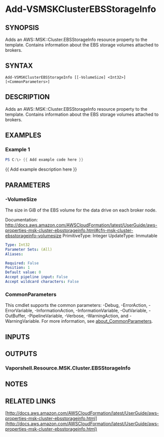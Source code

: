 # Add-VSMSKClusterEBSStorageInfo

## SYNOPSIS
Adds an AWS::MSK::Cluster.EBSStorageInfo resource property to the template.
Contains information about the EBS storage volumes attached to brokers.

## SYNTAX

```
Add-VSMSKClusterEBSStorageInfo [[-VolumeSize] <Int32>] [<CommonParameters>]
```

## DESCRIPTION
Adds an AWS::MSK::Cluster.EBSStorageInfo resource property to the template.
Contains information about the EBS storage volumes attached to brokers.

## EXAMPLES

### Example 1
```powershell
PS C:\> {{ Add example code here }}
```

{{ Add example description here }}

## PARAMETERS

### -VolumeSize
The size in GiB of the EBS volume for the data drive on each broker node.

Documentation: http://docs.aws.amazon.com/AWSCloudFormation/latest/UserGuide/aws-properties-msk-cluster-ebsstorageinfo.html#cfn-msk-cluster-ebsstorageinfo-volumesize
PrimitiveType: Integer
UpdateType: Immutable

```yaml
Type: Int32
Parameter Sets: (All)
Aliases:

Required: False
Position: 1
Default value: 0
Accept pipeline input: False
Accept wildcard characters: False
```

### CommonParameters
This cmdlet supports the common parameters: -Debug, -ErrorAction, -ErrorVariable, -InformationAction, -InformationVariable, -OutVariable, -OutBuffer, -PipelineVariable, -Verbose, -WarningAction, and -WarningVariable. For more information, see [about_CommonParameters](http://go.microsoft.com/fwlink/?LinkID=113216).

## INPUTS

## OUTPUTS

### Vaporshell.Resource.MSK.Cluster.EBSStorageInfo
## NOTES

## RELATED LINKS

[http://docs.aws.amazon.com/AWSCloudFormation/latest/UserGuide/aws-properties-msk-cluster-ebsstorageinfo.html](http://docs.aws.amazon.com/AWSCloudFormation/latest/UserGuide/aws-properties-msk-cluster-ebsstorageinfo.html)

